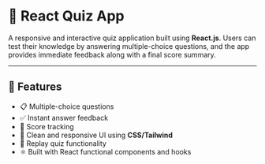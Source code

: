 # 🧠 React Quiz App

A responsive and interactive quiz application built using **React.js**. Users can test their knowledge by answering multiple-choice questions, and the app provides immediate feedback along with a final score summary.

---

## 🚀 Features

- 📋 Multiple-choice questions
- ✅ Instant answer feedback
- 🧾 Score tracking
- 🎨 Clean and responsive UI using **CSS/Tailwind**
- 🔁 Replay quiz functionality
- ⚛️ Built with React functional components and hooks